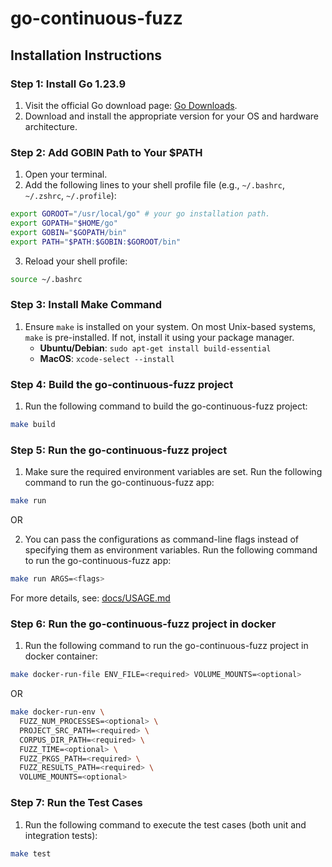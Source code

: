 # go-continuous-fuzz

## Installation Instructions

### Step 1: Install Go 1.23.9

1. Visit the official Go download page: [Go Downloads](https://go.dev/dl).
2. Download and install the appropriate version for your OS and hardware architecture.

### Step 2: Add GOBIN Path to Your $PATH

1. Open your terminal.
2. Add the following lines to your shell profile file (e.g., `~/.bashrc`, `~/.zshrc`, `~/.profile`):

```sh
export GOROOT="/usr/local/go" # your go installation path.
export GOPATH="$HOME/go"
export GOBIN="$GOPATH/bin"
export PATH="$PATH:$GOBIN:$GOROOT/bin"
```

3. Reload your shell profile:

```sh
source ~/.bashrc
```

### Step 3: Install Make Command

1. Ensure `make` is installed on your system. On most Unix-based systems, `make` is pre-installed. If not, install it using your package manager.
   - **Ubuntu/Debian**: `sudo apt-get install build-essential`
   - **MacOS**: `xcode-select --install`

### Step 4: Build the go-continuous-fuzz project

1. Run the following command to build the go-continuous-fuzz project:

```sh
make build
```

### Step 5: Run the go-continuous-fuzz project

1. Make sure the required environment variables are set.
   Run the following command to run the go-continuous-fuzz app:

```sh
make run
```

OR

2. You can pass the configurations as command-line flags instead of specifying them as environment variables.
   Run the following command to run the go-continuous-fuzz app:

```sh
make run ARGS=<flags>
```

For more details, see: [docs/USAGE.md](USAGE.md)

### Step 6: Run the go-continuous-fuzz project in docker

1. Run the following command to run the go-continuous-fuzz project in docker container:

```sh
make docker-run-file ENV_FILE=<required> VOLUME_MOUNTS=<optional>
```

OR

```sh
make docker-run-env \
  FUZZ_NUM_PROCESSES=<optional> \
  PROJECT_SRC_PATH=<required> \
  CORPUS_DIR_PATH=<required> \
  FUZZ_TIME=<optional> \
  FUZZ_PKGS_PATH=<required> \
  FUZZ_RESULTS_PATH=<required> \
  VOLUME_MOUNTS=<optional>
```

### Step 7: Run the Test Cases

1. Run the following command to execute the test cases (both unit and integration tests):

```sh
make test
```
